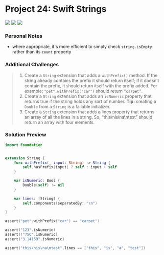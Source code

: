 # Project 24: Swift Strings

[![](https://img.shields.io/badge/Hacking%20with%20iOS-2019.10.26-36A9AE?logo=gumroad)](https://www.hackingwithswift.com/store/hacking-with-ios) [![](https://img.shields.io/badge/Xcode-11.3.1-3d8af0?logo=xcode)](#) [![](https://img.shields.io/badge/Swift-5.1-FA7343?logo=swift)](#)

### Personal Notes
- where appropriate, it's more efficient to simply check `string.isEmpty` rather than its `count` property

### Additional Challenges
> 1. Create a `String` extension that adds a `withPrefix()` method. If the string already contains the prefix it should return itself; if it doesn’t contain the prefix, it should return itself with the prefix added. For example: `"pet".withPrefix("car")` should return `“carpet”`.
> 2. Create a `String` extension that adds an `isNumeric` property that returns true if the string holds any sort of number. **Tip:** creating a `Double` from a `String` is a failable initializer.
> 3. Create a `String` extension that adds a lines property that returns an array of all the lines in a string. So, “this\nis\na\ntest” should return an array with four elements.

### Solution Preview
```swift
import Foundation


extension String {
    func withPrefix(_ input: String) -> String {
        self.hasPrefix(input) ? self : input + self
    }

    var isNumeric: Bool {
        Double(self) != nil
    }

    var lines: [String] {
        self.components(separatedBy: "\n")
    }
}

assert("pet".withPrefix("car") == "carpet")

assert("123".isNumeric)
assert(!"75C".isNumeric)
assert("3.14159".isNumeric)

assert("this\nis\na\ntest".lines == ["this", "is", "a", "test"])

```
